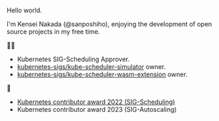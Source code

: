 Hello world. 

I'm Kensei Nakada (@sanposhiho), enjoying the development of open source projects in my free time.

👷‍♂️

- Kubernetes SIG-Scheduling Approver.
- [kubernetes-sigs/kube-scheduler-simulator](https://github.com/kubernetes-sigs/kube-scheduler-simulator) owner.
- [kubernetes-sigs/kube-scheduler-wasm-extension](https://github.com/kubernetes-sigs/kube-scheduler-wasm-extension) owner.

🥇 

- [Kubernetes contributor award 2022 (SIG-Scheduling)](https://www.kubernetes.dev/community/awards/2022/#scheduling)
- Kubernetes contributor award 2023 (SIG-Autoscaling)
